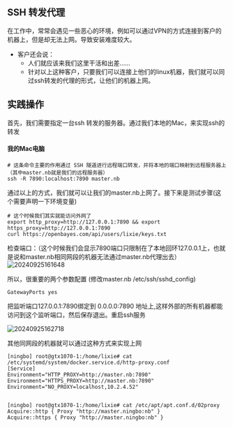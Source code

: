 
## SSH 转发代理

在工作中，常常会遇见一些恶心的环境，例如可以通过VPN的方式连接到客户的机器上，但是却无法上网。导致安装难度较大。
- 客户还会说：
  - 人们就应该来我们这里干活和出差......
  - 针对以上这种客户，只要我们可以连接上他们的linux机器，我们就可以同过ssh转发的代理的形式，让他们的机器上网。

## 实践操作

首先，我们需要指定一台ssh 转发的服务器。通过我们本地的Mac，来实现ssh的转发


#### 我的Mac电脑

```shell
# 这条命令主要的作用通过 SSH 隧道进行远程端口转发，并将本地的端口映射到远程服务器上（其中master.nb就是我们的远程服务器）
ssh -R 7890:localhost:7890 master.nb
```

通过以上的方式，我们就可以让我们的master.nb上网了。接下来是测试步骤(这个需要声明一下环境变量)

```shell
# 这个时候我们其实就能访问外网了
export http_proxy=http://127.0.0.1:7890 && export https_proxy=http://127.0.0.1:7890
curl https://openbayes.com/api/users/lixie/keys.txt
```

检查端口：（这个时候我们会显示7890端口只限制在了本地回环127.0.0.1上，也就是说和master.nb相同网段的机器无法通过master.nb代理出去）
![20240925161648](https://barry-boy-1311671045.cos.ap-beijing.myqcloud.com/blog/20240925161648.png)

所以，很重要的两个参数配置 (修改master.nb /etc/ssh/sshd_config)
```
GatewayPorts yes
```
把监听端口127.0.0.1:7890绑定到 0.0.0.0:7890 地址上,这样外部的所有机器都能访问到这个监听端口，然后保存退出。重启ssh服务

![20240925162718](https://barry-boy-1311671045.cos.ap-beijing.myqcloud.com/blog/20240925162718.png)


其他同网段的机器就可以通过这种方式来实现上网
```
[ningbo] root@gtx1070-1:/home/lixie# cat /etc/systemd/system/docker.service.d/http-proxy.conf
[Service]
Environment="HTTP_PROXY=http://master.nb:7890"
Environment="HTTPS_PROXY=http://master.nb:7890"
Environment="NO_PROXY=localhost,10.2.4.52"


[ningbo] root@gtx1070-1:/home/lixie# cat /etc/apt/apt.conf.d/02proxy
Acquire::http { Proxy "http://master.ningbo:nb" }
Acquire::https { Proxy "http://master.ningbo:nb" }
```